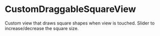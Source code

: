 # CustomDraggableSquareView
Custom view that draws square shapes when view is touched. Slider to increase/decrease the square size.
